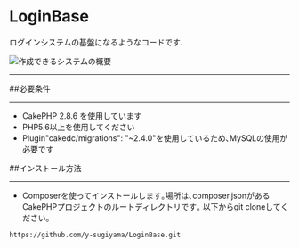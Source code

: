 # LoginBase

ログインシステムの基盤になるようなコードです.

![作成できるシステムの概要](画像のURL)

***

##必要条件
***

* CakePHP 2.8.6 を使用しています
* PHP5.6以上を使用してください
* Plugin"cakedc/migrations": "~2.4.0"を使用しているため､MySQLの使用が必要です

##インストール方法
***
* Composerを使ってインストールします｡場所は､composer.jsonがあるCakePHPプロジェクトのルートディレクトリです｡
以下からgit cloneしてください｡
```
https://github.com/y-sugiyama/LoginBase.git
```
